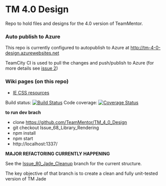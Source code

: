 TM 4.0 Design
=============

Repo to hold files and designs for the 4.0 version of TeamMentor.


### Auto publish to Azure

This repo is currently configured to autopublish to Azure at http://tm-4-0-design.azurewebsites.net

TeamCity CI is used to pull the changes and push/publish to Azure (for more details see [issue 2](https://github.com/TeamMentor/TM_4_0_Design/issues/2))

### Wiki pages (on this repo)

* [IE CSS resources](https://github.com/TeamMentor/TM_4_0_Design/wiki/IE-CSS-resources)


Build status: [![Build Status](https://travis-ci.org/TeamMentor/TM_4_0_Design.svg?branch=Issue_66_TopNav_Auth)](https://travis-ci.org/TeamMentor/TM_4_0_Design)
Code coverage: [![Coverage Status](https://coveralls.io/repos/TeamMentor/TM_4_0_Design/badge.png?branch=Issue_68_Library_Rendering)](https://coveralls.io/r/TeamMentor/TM_4_0_Design?branch=Issue_68_Library_Rendering)

**to run dev brach**

* clone https://github.com/TeamMentor/TM_4_0_Design
* git checkout Issue_68_Library_Rendering
* npm install
* npm start
* http://localhost:1337/

**MAJOR REFACTORING CURRENTLY HAPPENING**

See the [Issue_80_Jade_Cleanup](https://github.com/TeamMentor/TM_4_0_Design/tree/Issue_80_Jade_Cleanup) branch for the current structure. 

The key objective of that branch is to create a clean and fully unit-tested version of TM Jade
